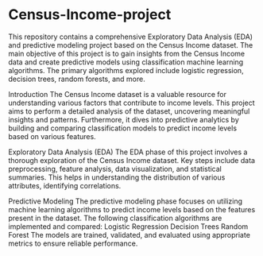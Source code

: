 # Census-Income-project
This repository contains a comprehensive Exploratory Data Analysis (EDA) and predictive modeling project based on the Census Income dataset. 
The main objective of this project is to gain insights from the Census Income data and create predictive models using classification machine learning algorithms.
The primary algorithms explored include logistic regression, decision trees, random forests, and more.

Introduction
The Census Income dataset is a valuable resource for understanding various factors that contribute to income levels.
This project aims to perform a detailed analysis of the dataset, uncovering meaningful insights and patterns. 
Furthermore, it dives into predictive analytics by building and comparing classification models to predict income levels based on various features.

Exploratory Data Analysis (EDA)
The EDA phase of this project involves a thorough exploration of the Census Income dataset. 
Key steps include data preprocessing, feature analysis, data visualization, and statistical summaries. This helps in understanding the distribution of various attributes, 
identifying correlations.

Predictive Modeling
The predictive modeling phase focuses on utilizing machine learning algorithms to predict income levels based on the features present in the dataset. 
The following classification algorithms are implemented and compared:
Logistic Regression
Decision Trees
Random Forest
The models are trained, validated, and evaluated using appropriate metrics to ensure reliable performance.
